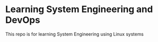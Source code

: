 # Learning System Engineering and DevOps
This repo is for learning System Engineering using Linux systems
